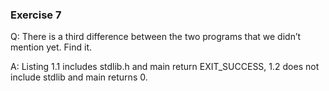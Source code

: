 ### Exercise 7

Q: There is a third difference between the two programs that we didn’t mention yet. Find it.

A: Listing 1.1 includes stdlib.h and main return EXIT_SUCCESS, 1.2 does not include stdlib and main returns 0.